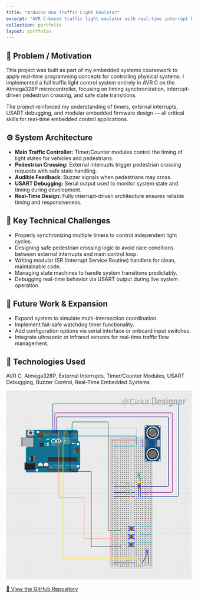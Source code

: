 ```yaml
---
title: "Arduino Uno Traffic Light Emulator"
excerpt: "AVR C-based traffic light emulator with real-time interrupt handling."
collection: portfolio
layout: portfolio
---
```


## 📌 Problem / Motivation

This project was built as part of my embedded systems coursework to apply real-time programming concepts for controlling physical systems. I implemented a full traffic light control system entirely in AVR C on the Atmega328P microcontroller, focusing on timing synchronization, interrupt-driven pedestrian crossing, and safe state transitions.

The project reinforced my understanding of timers, external interrupts, USART debugging, and modular embedded firmware design — all critical skills for real-time embedded control applications.

## ⚙️ System Architecture

- **Main Traffic Controller:** Timer/Counter modules control the timing of light states for vehicles and pedestrians.
- **Pedestrian Crossing:** External interrupts trigger pedestrian crossing requests with safe state handling.
- **Audible Feedback:** Buzzer signals when pedestrians may cross.
- **USART Debugging:** Serial output used to monitor system state and timing during development.
- **Real-Time Design:** Fully interrupt-driven architecture ensures reliable timing and responsiveness.

## 🧪 Key Technical Challenges

- Properly synchronizing multiple timers to control independent light cycles.
- Designing safe pedestrian crossing logic to avoid race conditions between external interrupts and main control loop.
- Writing modular ISR (Interrupt Service Routine) handlers for clean, maintainable code.
- Managing state machines to handle system transitions predictably.
- Debugging real-time behavior via USART output during live system operation.

## 🚀 Future Work & Expansion

- Expand system to simulate multi-intersection coordination.
- Implement fail-safe watchdog timer functionality.
- Add configuration options via serial interface or onboard input switches.
- Integrate ultrasonic or infrared sensors for real-time traffic flow management.

## 🔧 Technologies Used

AVR C, Atmega328P, External Interrupts, Timer/Counter Modules, USART Debugging, Buzzer Control, Real-Time Embedded Systems

![Traffic Light Emulator Circuit](/assets/css/js/images/TrafficLight.png)

[🔗 View the GitHub Repository](https://github.com/Reetabass/Traffic-Light-emulator-)
